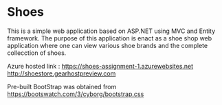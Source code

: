 # Shoes

This is a simple web application based on ASP.NET using MVC and Entity framework.
The purpose of this application is enact as a shoe shop web application where one can
view various shoe brands and the complete collecction of shoes.

Azure hosted link : https://shoes-assignment-1.azurewebsites.net
http://shoestore.gearhostpreview.com

Pre-built BootStrap was obtained from https://bootswatch.com/3/cyborg/bootstrap.css

